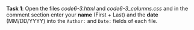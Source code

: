 **Task 1**: Open the files _code6-3.html_ and _code6-3_columns.css_ and in the comment section enter your **name** (First + Last) and the **date** (MM/DD/YYYY) into the `Author:` and `Date:` fields of each file.
